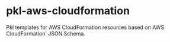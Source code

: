 # pkl-aws-cloudformation

Pkl templates for AWS CloudFormation resources based on AWS CloudFormation' JSON Schema.
